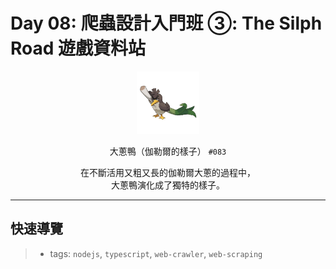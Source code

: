 # Day 08: 爬蟲設計入門班 ③: The Silph Road 遊戲資料站

<p align="center">
    <img src="./cover.png" width="100" />
</p>

<p align="center">
    大蔥鴨（伽勒爾的樣子） <code>#083</code>
</p>

<p align="center">
    在不斷活用又粗又長的伽勒爾大蔥的過程中，<br>大蔥鴨演化成了獨特的樣子。
</p>

---

## 快速導覽

> * tags: `nodejs`, `typescript`, `web-crawler`, `web-scraping`

## 

